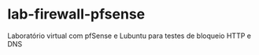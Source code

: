 # lab-firewall-pfsense
Laboratório virtual com pfSense e Lubuntu para testes de bloqueio HTTP e DNS
